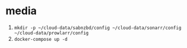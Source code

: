 # media

1. `mkdir -p ~/cloud-data/sabnzbd/config ~/cloud-data/sonarr/config ~/cloud-data/prowlarr/config`
1. `docker-compose up -d`
